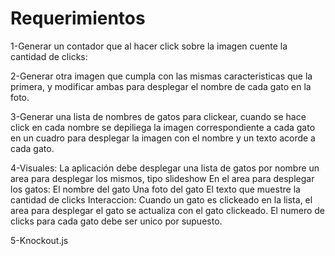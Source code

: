 # Requerimientos
1-Generar un contador que al hacer click sobre la imagen cuente la cantidad de clicks:

2-Generar otra imagen que cumpla con las mismas caracteristicas que la primera, y modificar ambas para desplegar el nombre de cada gato en la foto.

3-Generar una lista de nombres de gatos para clickear, cuando se hace click en cada nombre se depiliega la imagen correspondiente a cada gato en un cuadro para desplegar la imagen con el nombre y un texto acorde a cada gato. 

4-Visuales:
     La aplicación debe desplegar
           una lista de gatos por nombre
           un area para desplegar los mismos, tipo slideshow
     En el area para desplegar los gatos:
           El nombre del gato
           Una foto del gato
           El texto que muestre la cantidad de clicks
  Interaccion:
     Cuando un gato es clickeado en la lista, el area para desplegar el gato se actualiza con el gato clickeado.
     El numero de clicks para cada gato debe ser unico por supuesto.
     
5-Knockout.js